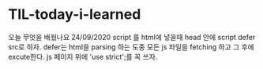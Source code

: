 # TIL-today-i-learned
오늘 무엇을 배웠나요
24/09/2020
script 를 html에 넣을때 head 안에 script defer src로 하자. defer는 html을 parsing 하는 도중 모든 js 파일을 fetching 하고 그 후에 excute한다.
js 페이지 위에 'use strict';를 꼭 쓰자.
